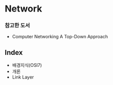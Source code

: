 # Network

### 참고한 도서

- Computer Networking A Top-Down Approach


## Index

- 배경지식(OSI7)
- 개론
- Link Layer


